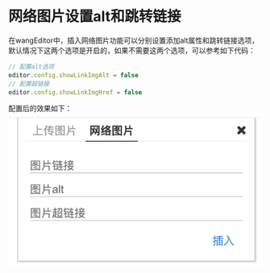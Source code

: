 # 网络图片设置alt和跳转链接
在wangEditor中，插入网络图片功能可以分别设置添加alt属性和跳转链接选项，默认情况下这两个选项是开启的，如果不需要这两个选项，可以参考如下代码：
```js
// 配置alt选项
editor.config.showLinkImgAlt = false
// 配置超链接
editor.config.showLinkImgHref = false
```
配置后的效果如下：
![](../../images/img-alt-href.png)